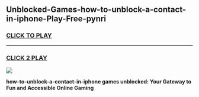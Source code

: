 
## Unblocked-Games-how-to-unblock-a-contact-in-iphone-Play-Free-pynri
<h3>
<a href="https://premium76.site?title=how-to-unblock-a-contact-in-iphone&ref=21A">CLICK TO PLAY</a></h3>
<hr>

<h3>
<a href="https://premium76.site?title=how-to-unblock-a-contact-in-iphone&ref=21A">CLICK 2 PLAY</a>
  
</h3>

<a href="https://premium76.site?title=how-to-unblock-a-contact-in-iphone&ref=21A"><img src="https://clearcache.store/games.png"></a>


**how-to-unblock-a-contact-in-iphone games unblocked: Your Gateway to Fun and Accessible Online Gaming**

